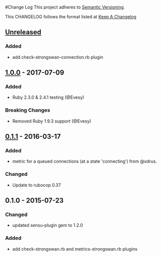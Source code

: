 #Change Log
This project adheres to [Semantic Versioning](http://semver.org/).

This CHANGELOG follows the format listed at [Keep A Changelog](http://keepachangelog.com/)

## [Unreleased]
### Added
- add check-strongswan-connection.rb plugin

## [1.0.0] - 2017-07-09
### Added
- Ruby 2.3.0 & 2.4.1 testing (@Evesy)

### Breaking Changes
- Removed Ruby 1.9.3 support (@Evesy)

## [0.1.1] - 2016-03-17
### Added
- metric for a queued connections (at a state 'connecting') from @xdrus.

### Changed
- Update to rubocop 0.37

## 0.1.0 - 2015-07-23
### Changed
- updated sensu-plugin gem to 1.2.0

### Added
- add check-strongswan.rb and metrics-strongswan.rb plugins

[Unreleased]: https://github.com/sensu-plugins/sensu-plugins-strongswan/compare/1.0.0...HEAD
[1.0.0]: https://github.com/sensu-plugins/sensu-plugins-strongswan/0.1.1...1.0.0
[0.1.1]: https://github.com/sensu-plugins/sensu-plugins-strongswan/compare/0.1.0...0.1.1
